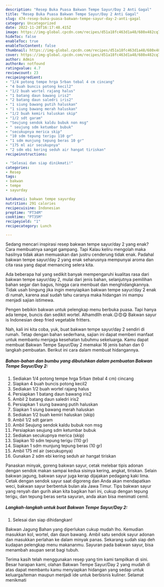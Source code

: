 ```yaml
---
description: "Resep Buka Puasa Bakwan Tempe Sayur/Day 2 Anti Gagal"
title: "Resep Buka Puasa Bakwan Tempe Sayur/Day 2 Anti Gagal"
slug: 474-resep-buka-puasa-bakwan-tempe-sayur-day-2-anti-gagal
category: Uncategorized
date: 2022-11-28T16:17:48.415Z
image: https://img-global.cpcdn.com/recipes/d51a18fc463d1a48/680x482cq70/bakwan-tempe-sayurday-2-foto-resep-utama.jpg
hideToc: false
enableToc: true
enableTocContent: false
thumbnail: https://img-global.cpcdn.com/recipes/d51a18fc463d1a48/680x482cq70/bakwan-tempe-sayurday-2-foto-resep-utama.jpg
cover: https://img-global.cpcdn.com/recipes/d51a18fc463d1a48/680x482cq70/bakwan-tempe-sayurday-2-foto-resep-utama.jpg
author: Admin
authorAv: notfound
ratingvalue: 4.7
reviewcount: 23
recipeingredient:
- "1/4 potong tempe hrga 5rban tebal 4 cm cincang"
- "4 buah buncis potong kecil2"
- "1/2 buah wortel rajang halus"
- "1 batang daun bawang iris2"
- "2 batang daun saledri iris2"
- "1 siung bawang putih haluskan"
- "1 siung bawang merah haluskan"
- "1/2 buah kemiri haluskan skip"
- "1/2 sdt garam"
- "Seujung sendok kaldu bubuk non msg"
- " seujung sdm ketumbar bubuk"
- "secukupnya merica skip"
- "10 sdm tepung terigu 110 gr"
- "1 sdm munjung tepung beras 10 gr"
- "175 ml air secukupnya"
- "2 sdm ebi kering seduh air hangat tiriskan"
recipeinstructions:

- "Selesai dan siap dinikmati!"
categories:
- Resep
tags:
- bakwan
- tempe
- sayurday

katakunci: bakwan tempe sayurday 
nutrition: 291 calories
recipecuisine: Indonesian
preptime: "PT34M"
cooktime: "PT35M"
recipeyield: "1"
recipecategory: Lunch

---
```



Sedang mencari inspirasi resep bakwan tempe sayur/day 2 yang enak? Cara membuatnya sangat gampang. Tapi Kalau keliru mengolah maka hasilnya tidak akan memuaskan dan justru cenderung tidak enak. Padahal bakwan tempe sayur/day 2 yang enak seharusnya mempunyai aroma dan cita rasa yang dapat memancing selera kita.


Ada beberapa hal yang sedikit banyak mempengaruhi kualitas rasa dari bakwan tempe sayur/day 2, mulai dari jenis bahan, selanjutnya pemilihan bahan segar dan bagus, hingga cara membuat dan menghidangkannya. Tidak usah bingung jika ingin menyiapkan bakwan tempe sayur/day 2 enak di rumah, karena asal sudah tahu caranya maka hidangan ini mampu menjadi sajian istimewa.

Pengen bebikin bakwan untuk pelengkap menu berbuka puasa. Tapi hanya ada tempe, buncis dan sedikit wortel. Alhamdllh enak.😉😍😋 Bakwan sayur is Indonesian deep fried vegetable fritters.


Nah, kali ini kita coba, yuk, buat bakwan tempe sayur/day 2 sendiri di rumah. Tetap dengan bahan sederhana, sajian ini dapat memberi manfaat untuk membantu menjaga kesehatan tubuhmu sekeluarga. Kamu dapat membuat Bakwan Tempe Sayur/Day 2 memakai 16 jenis bahan dan 0 langkah pembuatan. Berikut ini cara dalam membuat hidangannya.

<!--inarticleads1-->

##### Bahan-bahan dan bumbu yang dibutuhkan dalam pembuatan Bakwan Tempe Sayur/Day 2:

1. Sediakan 1/4 potong tempe hrga 5rban (tebal 4 cm) cincang
1. Siapkan 4 buah buncis potong kecil2
1. Sediakan 1/2 buah wortel rajang halus
1. Persiapkan 1 batang daun bawang iris2
1. Ambil 2 batang daun saledri iris2
1. Persiapkan 1 siung bawang putih haluskan
1. Siapkan 1 siung bawang merah haluskan
1. Sediakan 1/2 buah kemiri haluskan (skip)
1. Ambil 1/2 sdt garam
1. Ambil Seujung sendok kaldu bubuk non msg
1. Persiapkan  seujung sdm ketumbar bubuk
1. Sediakan secukupnya merica (skip)
1. Siapkan 10 sdm tepung terigu (110 gr)
1. Siapkan 1 sdm munjung tepung beras (10 gr)
1. Ambil 175 ml air (secukupnya)
1. Gunakan 2 sdm ebi kering seduh air hangat tiriskan


Panaskan minyak, goreng bakwan sayur, cetak melebar tipis adonan dengan sendok makan sampai kedua sisinya kering, angkat, tiriskan. Selain bakwan jagung, bakwan sayur juga kerap dijajakan pedagang kaki lima. Cetak dengan sendok sayur saat digoreng dan Anda akan mendapatkan weci, bakwan sayur berbentuk bulan ala Jawa Timur. Tips bakwan sayur yang renyah dan gurih akan kita bagikan hari ini, cukup dengan tepung terigu, dan tepung beras serta sayuran, anda akan bisa menimati cemil. 

<!--inarticleads2-->

##### Langkah-langkah untuk buat Bakwan Tempe Sayur/Day 2:


1. Selesai dan siap dihidangkan!

Bakwan Jagung Bahan yang diperlukan cukup mudah lho. Kemudian masukkan kol, wortel, dan daun bawang. Ambil satu sendok sayur adonan dan masukkan perlahan ke dalam minyak panas. Sekarang sudah siap deh kudapan pelengkap menu makananmu. Sayuran pada bakwan sayur, bisa menambah asupan serat bagi tubuh. 

Terima kasih telah menggunakan resep yang tim kami tampilkan di sini. Besar harapan kami, olahan Bakwan Tempe Sayur/Day 2 yang mudah di atas dapat membantu kamu menyiapkan hidangan yang sedap untuk keluarga/teman maupun menjadi ide untuk berbisnis kuliner. Selamat menikmati

